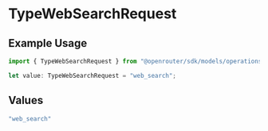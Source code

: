 # TypeWebSearchRequest

## Example Usage

```typescript
import { TypeWebSearchRequest } from "@openrouter/sdk/models/operations";

let value: TypeWebSearchRequest = "web_search";
```

## Values

```typescript
"web_search"
```